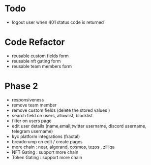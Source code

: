 # Todo

-   logout user when 401 status code is returned

# Code Refactor

-   reusable custom fields form
-   reusable nft gating form
-   reusable team members form

# Phase 2

-   responsiveness
-   remove team member
-   remove custom fields (delete the stored values )
-   search field on users, allowlist, blocklist
-   filter on users page
-   edit user details (name,email,twitter username, discord username, telegram username)
-   kyc platform integrations (fractal)
-   breadcrump on edit / create pages
-   more chain : near, algorand, cosmos, tezos , zilliqa
-   NFT Gating : support more chain
-   Token Gating : support more chain
